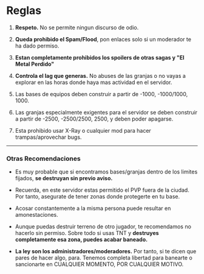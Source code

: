 # Reglas

1. **Respeto.** No se permite ningun discurso de odio.

2. **Queda prohibido el Spam/Flood**, pon enlaces solo si un moderador te ha dado permiso.

3. **Estan completamente prohibidos los spoilers de otras sagas y "El Metal Perdido"**

4. **Controla el lag que generas.** No abuses de las granjas o no vayas a explorar en las horas donde haya mas actividad en el servidor.

5. Las bases de equipos deben construir a partir de -1000, -1000/1000, 1000.

6. Las granjas especialmente exigentes para el servidor se deben construir a partir de -2500, -2500/2500, 2500, y deben poder apagarse.

7. Esta prohibido usar X-Ray o cualquier mod para hacer trampas/aprovechar bugs.

--- 

### Otras Recomendaciones

* Es muy probable que si encontramos bases/granjas dentro de los limites fijados, **se destruyan sin previo aviso.**

* Recuerda, en este servidor estas permitido el PVP fuera de la ciudad. Por tanto, asegurate de tener zonas donde protegerte en tu base.


* Acosar constantemente a la misma persona puede resultar en amonestaciones.


* Aunque puedas destruir terreno de otro jugador, te recomendamos no hacerlo sin permiso. Sobre todo si usas TNT y **destruyes completamente esa zona, puedes acabar baneado.**


* **La ley son los administradores/moderadores.** Por tanto, si te dicen que pares de hacer algo, para. Tenemos completa libertad para banearte o sancionarte en CUALQUIER MOMENTO, POR CUALQUIER MOTIVO.
